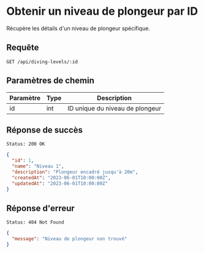 
# Obtenir un niveau de plongeur par ID

Récupère les détails d'un niveau de plongeur spécifique.

## Requête

```
GET /api/diving-levels/:id
```

## Paramètres de chemin

| Paramètre | Type | Description |
|-----------|------|-------------|
| id        | int  | ID unique du niveau de plongeur |

## Réponse de succès

```
Status: 200 OK
```

```json
{
  "id": 1,
  "name": "Niveau 1",
  "description": "Plongeur encadré jusqu'à 20m",
  "createdAt": "2023-06-01T10:00:00Z",
  "updatedAt": "2023-06-01T10:00:00Z"
}
```

## Réponse d'erreur

```
Status: 404 Not Found
```

```json
{
  "message": "Niveau de plongeur non trouvé"
}
```